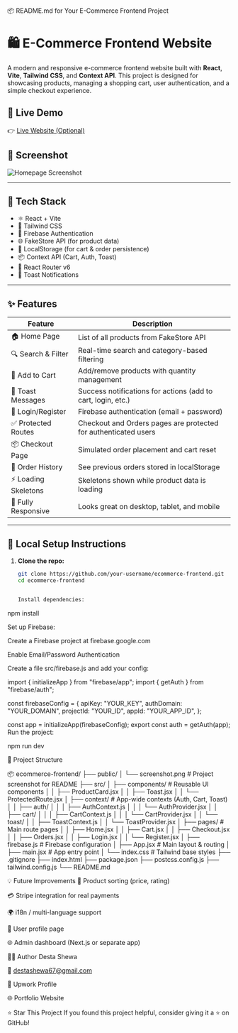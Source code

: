 📦 README.md for Your E-Commerce Frontend Project

# 🛍️ E-Commerce Frontend Website

A modern and responsive e-commerce frontend website built with **React**, **Vite**, **Tailwind CSS**, and **Context API**. This project is designed for showcasing products, managing a shopping cart, user authentication, and a simple checkout experience.

## 🚀 Live Demo

👉 [Live Website (Optional)](https://your-demo-link.com)

## 📸 Screenshot

![Homepage Screenshot](./public/screenshot.png) <!-- replace with real path -->

---

## 🔧 Tech Stack

- ⚛️ React + Vite
- 💨 Tailwind CSS
- 🔐 Firebase Authentication
- 🌐 FakeStore API (for product data)
- 💾 LocalStorage (for cart & order persistence)
- 📦 Context API (Cart, Auth, Toast)
- 🔁 React Router v6
- 🎉 Toast Notifications

---

## ✨ Features

| Feature                     | Description                                                                 |
|----------------------------|-----------------------------------------------------------------------------|
| 🏠 Home Page               | List of all products from FakeStore API                                      |
| 🔍 Search & Filter         | Real-time search and category-based filtering                               |
| 🛒 Add to Cart             | Add/remove products with quantity management                                |
| 🔔 Toast Messages          | Success notifications for actions (add to cart, login, etc.)               |
| 🔐 Login/Register          | Firebase authentication (email + password)                                  |
| ✅ Protected Routes        | Checkout and Orders pages are protected for authenticated users             |
| 📦 Checkout Page          | Simulated order placement and cart reset                                    |
| 📜 Order History           | See previous orders stored in localStorage                                  |
| ⚡ Loading Skeletons       | Skeletons shown while product data is loading                               |
| 📱 Fully Responsive        | Looks great on desktop, tablet, and mobile                                  |

---

## 🧪 Local Setup Instructions

1. **Clone the repo:**
   ```bash
   git clone https://github.com/your-username/ecommerce-frontend.git
   cd ecommerce-frontend


   Install dependencies:
   
npm install

Set up Firebase:

Create a Firebase project at firebase.google.com

Enable Email/Password Authentication

Create a file src/firebase.js and add your config:


import { initializeApp } from "firebase/app";
import { getAuth } from "firebase/auth";

const firebaseConfig = {
  apiKey: "YOUR_KEY",
  authDomain: "YOUR_DOMAIN",
  projectId: "YOUR_ID",
  appId: "YOUR_APP_ID",
};

const app = initializeApp(firebaseConfig);
export const auth = getAuth(app);
Run the project:

npm run dev

📁 Project Structure

📦 ecommerce-frontend/
├── public/
│   └── screenshot.png              # Project screenshot for README
├── src/
│   ├── components/                 # Reusable UI components
│   │   ├── ProductCard.jsx
│   │   ├── Toast.jsx
│   │   └── ProtectedRoute.jsx
│   ├── context/                    # App-wide contexts (Auth, Cart, Toast)
│   │   ├── auth/
│   │   │   ├── AuthContext.js
│   │   │   └── AuthProvider.jsx
│   │   ├── cart/
│   │   │   ├── CartContext.js
│   │   │   └── CartProvider.jsx
│   │   └── toast/
│   │       ├── ToastContext.js
│   │       └── ToastProvider.jsx
│   ├── pages/                      # Main route pages
│   │   ├── Home.jsx
│   │   ├── Cart.jsx
│   │   ├── Checkout.jsx
│   │   ├── Orders.jsx
│   │   ├── Login.jsx
│   │   └── Register.jsx
│   ├── firebase.js                 # Firebase configuration
│   ├── App.jsx                     # Main layout & routing
│   ├── main.jsx                    # App entry point
│   └── index.css                   # Tailwind base styles
├── .gitignore
├── index.html
├── package.json
├── postcss.config.js
├── tailwind.config.js
└── README.md



💡 Future Improvements
🧠 Product sorting (price, rating)

💳 Stripe integration for real payments

🌍 i18n / multi-language support

👤 User profile page

🌐 Admin dashboard (Next.js or separate app)


👨‍💻 Author
Desta Shewa

📧 destashewa67@gmail.com

💼 Upwork Profile

🌐 Portfolio Website

⭐ Star This Project
If you found this project helpful, consider giving it a ⭐ on GitHub!
